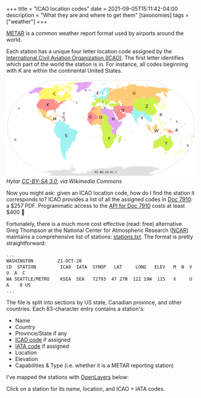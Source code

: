 +++
title = "ICAO location codes"
date = 2021-09-05T15:11:42-04:00
description = "What they are and where to get them"
[taxonomies]
tags = ["weather"]
+++

[METAR](https://en.wikipedia.org/wiki/METAR) is a common weather report format used by airports around the world.

Each station has a unique four letter location code assigned by the [International Civil Aviation Organization (ICAO)](https://en.wikipedia.org/wiki/International_Civil_Aviation_Organization).
The first letter identifies which part of the world the station is in. For instance, all codes beginning with K are within the continental United States.

![Mercator projection map of world regions classified according to the first letter or two of the ICAO location code](ICAO_FirstLetter.svg)
_Hytar [CC-BY-SA 3.0](https://creativecommons.org/licenses/by-sa/3.0), via Wikimedia Commons_

Now you might ask: given an ICAO location code, how do I find the station it corresponds to?
ICAO provides a list of all the assigned codes in [Doc 7910](https://store.icao.int/en/location-indicators-doc-7910): a $257 PDF.
Programmatic access to the [API for Doc 7910](https://applications.icao.int/dataservices/apis.html) costs at least $400 :money_mouth_face:

Fortunately, there is a much more cost effective (read: free) alternative. Greg Thompson at the National Center for Atmospheric Research ([NCAR](https://en.wikipedia.org/wiki/National_Center_for_Atmospheric_Research)) maintains a comprehensive list of stations: [stations.txt](https://www.aviationweather.gov/docs/metar/stations.txt).
The format is pretty straightforward:

```
...
WASHINGTON         21-OCT-20
CD  STATION         ICAO  IATA  SYNOP   LAT     LONG   ELEV   M  N  V  U  A  C
WA SEATTLE/METRO    KSEA  SEA   72793  47 27N  122 19W  115   X     U     A    0 US
...
```

The file is split into sections by US state, Canadian province, and other countries.
Each 83-character entry contains a station's:

- Name
- Country
- Province/State if any
- [ICAO code](https://en.wikipedia.org/wiki/ICAO_airport_code) if assigned
- [IATA code](https://en.wikipedia.org/wiki/International_Air_Transport_Association_code) if assigned
- Location
- Elevation
- Capabilities & Type (i.e. whether it is a METAR reporting station)

I've mapped the stations with [OpenLayers](https://openlayers.github.io) below:

<div id="map" class="ol-map"></div>
<div id="popup" class="ol-popup">
    <a href="#" id="popup-closer" class="ol-popup-closer"></a>
    <div id="popup-content"></div>
</div>
<script src="https://cdn.polyfill.io/v2/polyfill.min.js?features=requestAnimationFrame,Element.prototype.classList"></script>
<link rel="stylesheet" href="https://cdn.jsdelivr.net/gh/openlayers/openlayers.github.io@master/en/v6.6.1/css/ol.css" type="text/css">
<script src="https://cdn.jsdelivr.net/gh/openlayers/openlayers.github.io@master/en/v6.6.1/build/ol.js"></script>
<script type="text/javascript" src="station_map.js"></script>

Click on a station for its name, location, and ICAO + IATA codes.
